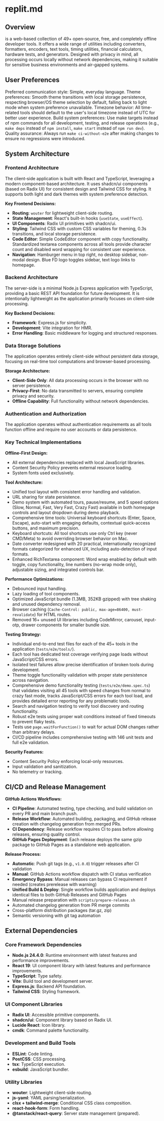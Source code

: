 # replit.md

## Overview
 is a web-based collection of 49+ open-source, free, and completely offline developer tools. It offers a wide range of utilities including converters, formatters, encoders, text tools, timing utilities, financial calculators, hardware tests, and generators. Designed with privacy in mind, all processing occurs locally without network dependencies, making it suitable for sensitive business environments and air-gapped systems.

## User Preferences
Preferred communication style: Simple, everyday language.
Theme preferences: Smooth theme transitions with local storage persistence, respecting browser/OS theme selection by default, falling back to light mode when system preference unavailable.
Timezone behavior: All time-related tools should default to the user's local timezone instead of UTC for better user experience.
Build system preferences: Use make targets instead of npm commands for all development, testing, and release operations (e.g., `make deps` instead of `npm install`, `make start` instead of `npm run dev`).
Quality assurance: Always run `make ci-without-e2e` after making changes to ensure no regressions were introduced.

## System Architecture

### Frontend Architecture
The client-side application is built with React and TypeScript, leveraging a modern component-based architecture. It uses shadcn/ui components (based on Radix UI) for consistent design and Tailwind CSS for styling. It supports both light and dark themes with system preference detection.

**Key Frontend Decisions:**
- **Routing**: `wouter` for lightweight client-side routing.
- **State Management**: React's built-in hooks (`useState`, `useEffect`).
- **UI Components**: Radix UI primitives with shadcn/ui.
- **Styling**: Tailwind CSS with custom CSS variables for theming, 0.3s transitions, and local storage persistence.
- **Code Editor**: Simple CodeEditor component with copy functionality. Standardized textarea components across all tools provide character count and disabled word wrapping for consistent user experience.
- **Navigation**: Hamburger menu in top right, no desktop sidebar, non-modal design. Blue FD logo toggles sidebar, text logo links to homepage.

### Backend Architecture
The server-side is a minimal Node.js Express application with TypeScript, providing a basic REST API foundation for future development. It is intentionally lightweight as the application primarily focuses on client-side processing.

**Key Backend Decisions:**
- **Framework**: Express.js for simplicity.
- **Development**: Vite integration for HMR.
- **Error Handling**: Basic middleware for logging and structured responses.

### Data Storage Solutions
The application operates entirely client-side without persistent data storage, focusing on real-time tool computations and browser-based processing.

**Storage Architecture:**
- **Client-Side Only**: All data processing occurs in the browser with no server persistence.
- **Privacy-First**: No data transmitted to servers, ensuring complete privacy and security.
- **Offline Capability**: Full functionality without network dependencies.

### Authentication and Authorization
The application operates without authentication requirements as all tools function offline and require no user accounts or data persistence.

### Key Technical Implementations

**Offline-First Design:**
- All external dependencies replaced with local JavaScript libraries.
- Content Security Policy prevents external resource loading.
- System fonts used exclusively.

**Tool Architecture:**
- Unified tool layout with consistent error handling and validation.
- URL sharing for state persistence.
- Demo system with automated tours, pause/resume, and 5 speed options (Slow, Normal, Fast, Very Fast, Crazy Fast) available in both homepage controls and layout dropdown during demo playback.
- Comprehensive time tools: Universal keyboard shortcuts (Enter, Space, Escape), auto-start with engaging defaults, contextual quick-access buttons, and maximum precision.
- Keyboard shortcuts: All tool shortcuts use only Ctrl key (never CMD/Meta) to avoid overriding browser behavior on Mac.
- Date converter redesigned with 20 practical, internationally recognized formats categorized for enhanced UX, including auto-detection of input formats.
- Enhanced RichTextarea component: Word wrap enabled by default with toggle, copy functionality, line numbers (no-wrap mode only), adjustable sizing, and integrated controls bar.

**Performance Optimizations:**
- Debounced input handling.
- Lazy loading of tool components.
- Optimized JavaScript bundle (1.3MB, 352KB gzipped) with tree shaking and unused dependency removal.
- Browser caching (`Cache-Control: public, max-age=86400, must-revalidate`) for HTML routes.
- Removed 16+ unused UI libraries including CodeMirror, carousel, input-otp, drawer components for smaller bundle size.

**Testing Strategy:**
- Individual end-to-end test files for each of the 45+ tools in the application (`tests/e2e/tools/`).
- Each tool has dedicated test coverage verifying page loads without JavaScript/CSS errors.
- Isolated test failures allow precise identification of broken tools during development.
- Theme toggle functionality validation with proper state persistence across navigation.
- Comprehensive demo functionality testing (`tests/e2e/demo.spec.ts`) that validates visiting all 45 tools with speed changes from normal to crazy fast mode, tracks JavaScript/CSS errors for each tool load, and provides detailed error reporting for any problematic tools.
- Search and navigation testing to verify tool discovery and routing functionality.
- Robust e2e tests using proper wait conditions instead of fixed timeouts to prevent flaky tests.
- Tests use `page.waitForFunction()` to wait for actual DOM changes rather than arbitrary delays.
- CI/CD pipeline includes comprehensive testing with 146 unit tests and full e2e validation.

**Security Features:**
- Content Security Policy enforcing local-only resources.
- Input validation and sanitization.
- No telemetry or tracking.

## CI/CD and Release Management

**GitHub Actions Workflows:**
- **CI Pipeline**: Automated testing, type checking, and build validation on every PR and main branch push.
- **Release Workflow**: Automated building, packaging, and GitHub release creation with changelog generation from merged PRs.
- **CI Dependency**: Release workflow requires CI to pass before allowing releases, ensuring quality control.
- **GitHub Pages Deployment**: Each release deploys the same gzip package to GitHub Pages as a standalone web application.

**Release Process:**
- **Automatic**: Push git tags (e.g., `v1.0.0`) trigger releases after CI validation
- **Manual**: GitHub Actions workflow dispatch with CI status verification
- **Emergency Bypass**: Manual releases can bypass CI requirement if needed (creates prerelease with warning)
- **Unified Build & Deploy**: Single workflow builds application and deploys identical files to both GitHub Releases and GitHub Pages
- Manual release preparation with `scripts/prepare-release.sh`
- Automated changelog generation from PR merge commits
- Cross-platform distribution packages (tar.gz, zip)
- Semantic versioning with git tag automation

## External Dependencies

### Core Framework Dependencies
- **Node.js 24.4.0**: Runtime environment with latest features and performance improvements.
- **React 19**: UI component library with latest features and performance improvements.
- **TypeScript**: Type safety.
- **Vite**: Build tool and development server.
- **Express.js**: Backend API foundation.
- **Tailwind CSS**: Styling framework.

### UI Component Libraries
- **Radix UI**: Accessible primitive components.
- **shadcn/ui**: Component library based on Radix UI.
- **Lucide React**: Icon library.
- **cmdk**: Command palette functionality.

### Development and Build Tools
- **ESLint**: Code linting.
- **PostCSS**: CSS processing.
- **tsx**: TypeScript execution.
- **esbuild**: JavaScript bundler.



### Utility Libraries
- **wouter**: Lightweight client-side routing.
- **js-yaml**: YAML parsing/serialization.
- **clsx + tailwind-merge**: Conditional CSS class composition.
- **react-hook-form**: Form handling.
- **@tanstack/react-query**: Server state management (prepared).
